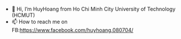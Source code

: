 - 👋 Hi, I’m HuyHoang from Ho Chi Minh City University of Technology (HCMUT)
- 📫 How to reach me on FB:https://www.facebook.com/huyhoang.080704/

<!---
huyhoang8704/huyhoang8704 is a ✨ special ✨ repository because its `README.md` (this file) appears on your GitHub profile.
You can click the Preview link to take a look at your changes.
--->
